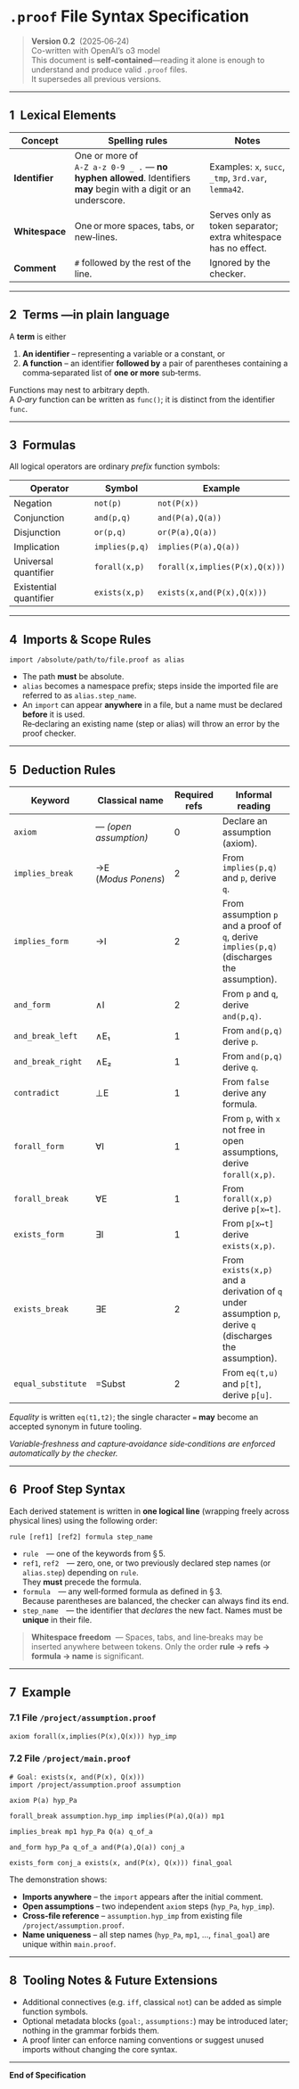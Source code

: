 # `.proof` File Syntax Specification

> **Version 0.2**  (2025‑06‑24)\
> Co-written with OpenAI’s o3 model\
> This document is **self‑contained**—reading it alone is enough to understand and produce valid `.proof` files.\
> It supersedes all previous versions.

---

## 1 Lexical Elements

| Concept        | Spelling rules                                                                                                                  | Notes                                                           |
| -------------- | ------------------------------------------------------------------------------------------------------------------------------- | --------------------------------------------------------------- |
| **Identifier** | One or more of `A‑Z a‑z 0‑9 _ .` — **no hyphen allowed**. Identifiers **may** begin with a digit or an underscore. | Examples: `x`, `succ`, `_tmp`, `3rd.var`, `lemma42`.            |
| **Whitespace** | One or more spaces, tabs, or new‑lines.                                                                                         | Serves only as token separator; extra whitespace has no effect. |
| **Comment**    | `#` followed by the rest of the line.                                                                                           | Ignored by the checker.                                         |

---

## 2 Terms —in plain language

A **term** is either

1. **An identifier** – representing a variable or a constant, or
2. **A function** – an identifier **followed by** a pair of parentheses containing a comma‑separated list of **one or more** sub‑terms.

Functions may nest to arbitrary depth.\
A *0‑ary* function can be written as `func()`; it is distinct from the identifier `func`.

---

## 3 Formulas

All logical operators are ordinary *prefix* function symbols:

| Operator               | Symbol         | Example                        |
| ---------------------- | -------------- | ------------------------------ |
| Negation               | `not(p)`       | `not(P(x))`                    |
| Conjunction            | `and(p,q)`     | `and(P(a),Q(a))`               |
| Disjunction            | `or(p,q)`      | `or(P(a),Q(a))`                |
| Implication            | `implies(p,q)` | `implies(P(a),Q(a))`           |
| Universal quantifier   | `forall(x,p)`  | `forall(x,implies(P(x),Q(x)))` |
| Existential quantifier | `exists(x,p)`  | `exists(x,and(P(x),Q(x)))`     |

---

## 4 Imports & Scope Rules

```
import /absolute/path/to/file.proof as alias
```

- The path **must** be absolute.
- `alias` becomes a namespace prefix; steps inside the imported file are referred to as `alias.step_name`.
- An `import` can appear **anywhere** in a file, but a name must be declared **before** it is used.\
  Re‑declaring an existing name (step or alias) will throw an error by the proof checker.

---

## 5 Deduction Rules

| Keyword            | Classical name        | Required refs | Informal reading                                                                                         |
| ------------------ | --------------------- | ------------- | -------------------------------------------------------------------------------------------------------- |
| `axiom`           | — *(open assumption)* | 0             | Declare an assumption (axiom).                                                  |
| `implies_break`    | →E (*Modus Ponens*)   | 2             | From `implies(p,q)` and `p`, derive `q`.                                                                 |
| `implies_form`     | →I                    | 2             | From assumption `p` and a proof of `q`, derive `implies(p,q)` (discharges the assumption).               |
| `and_form`         | ∧I                    | 2             | From `p` and `q`, derive `and(p,q)`.                                                                     |
| `and_break_left`   | ∧E₁                   | 1             | From `and(p,q)` derive `p`.                                                                              |
| `and_break_right`  | ∧E₂                   | 1             | From `and(p,q)` derive `q`.                                                                              |
| `contradict`       | ⊥E                    | 1             | From `false` derive any formula.                                                                         |
| `forall_form`      | ∀I                    | 1             | From `p`, with `x` not free in open assumptions, derive `forall(x,p)`.                                   |
| `forall_break`     | ∀E                    | 1             | From `forall(x,p)` derive `p[x↦t]`.                                                                      |
| `exists_form`      | ∃I                    | 1             | From `p[x↦t]` derive `exists(x,p)`.                                                                      |
| `exists_break`     | ∃E                    | 2             | From `exists(x,p)` and a derivation of `q` under assumption `p`, derive `q` (discharges the assumption). |
| `equal_substitute` | =Subst                | 2             | From `eq(t,u)` and `p[t]`, derive `p[u]`.                                                                |

*Equality* is written `eq(t1,t2)`; the single character `=` **may** become an accepted synonym in future tooling.

*Variable‑freshness and capture‑avoidance side‑conditions are enforced automatically by the checker.*

---

## 6 Proof Step Syntax

Each derived statement is written in **one logical line** (wrapping freely across physical lines) using the following order:

```
rule [ref1] [ref2] formula step_name
```

- `rule` — one of the keywords from § 5.
- `ref1`, `ref2` — zero, one, or two previously declared step names (or `alias.step`) depending on `rule`.\
  They **must** precede the formula.
- `formula` — any well‑formed formula as defined in § 3.\
  Because parentheses are balanced, the checker can always find its end.
- `step_name` — the identifier that *declares* the new fact. Names must be **unique** in their file.

> **Whitespace freedom**  — Spaces, tabs, and line‑breaks may be inserted anywhere between tokens.  Only the order **rule → refs → formula → name** is significant.

---

## 7 Example

### 7.1 File `/project/assumption.proof`

```
axiom forall(x,implies(P(x),Q(x))) hyp_imp
```

### 7.2 File `/project/main.proof`

```
# Goal: exists(x, and(P(x), Q(x)))
import /project/assumption.proof assumption

axiom P(a) hyp_Pa

forall_break assumption.hyp_imp implies(P(a),Q(a)) mp1

implies_break mp1 hyp_Pa Q(a) q_of_a

and_form hyp_Pa q_of_a and(P(a),Q(a)) conj_a

exists_form conj_a exists(x, and(P(x), Q(x))) final_goal
```

The demonstration shows:

- **Imports anywhere** – the `import` appears after the initial comment.
- **Open assumptions** – two independent `axiom` steps (`hyp_Pa`, `hyp_imp`).
- **Cross‑file reference** – `assumption.hyp_imp` from existing file `/project/assumption.proof`.
- **Name uniqueness** – all step names (`hyp_Pa`, `mp1`, …, `final_goal`) are unique within `main.proof`.

---

## 8 Tooling Notes & Future Extensions

- Additional connectives (e.g. `iff`, classical `not`) can be added as simple function symbols.
- Optional metadata blocks (`goal:`, `assumptions:`) may be introduced later; nothing in the grammar forbids them.
- A proof linter can enforce naming conventions or suggest unused imports without changing the core syntax.

---

**End of Specification**


